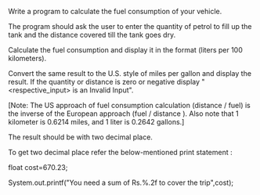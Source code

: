 Write a program to calculate the fuel consumption of your vehicle.

The program should ask the user to enter the quantity of petrol to fill up the tank and the distance covered till the tank goes dry.

Calculate the fuel consumption and display it in the format (liters per 100 kilometers).

Convert the same result to the U.S. style of miles per gallon and display the result. If the quantity or distance is zero or negative display "<respective_input> is an Invalid Input".

[Note: The US approach of fuel consumption calculation (distance / fuel) is the inverse of the European approach (fuel / distance ). Also note that 1 kilometer is 0.6214 miles, and 1 liter is 0.2642 gallons.]

The result should be with two decimal place.

To get two decimal place refer the below-mentioned print statement :

float cost=670.23;

System.out.printf("You need a sum of Rs.%.2f to cover the trip",cost);


